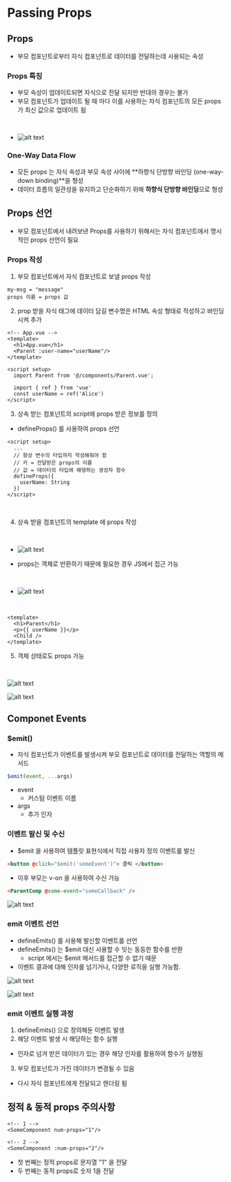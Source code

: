 # Passing Props
## Props
- 부모 컴포넌트로부터 자식 컴포넌트로 데이터를 전달하는데 사용되는 속성

### Props 특징
- 부모 속성이 업데이트되면 자식으로 전달 되지만 반대의 경우는 불가
- 부모 컴포넌트가 업데이트 될 때 마다 이를 사용하는 자식 컴포넌트의 모든 props 가 최신 값으로 업데이트 됨
<br>

  - ![alt text](img/props.png)

### One-Way Data Flow
- 모든 props 는 자식 속성과 부모 속성 사이에 **하향식 단방향 바인딩 (one-way-down binding)**을 형성
- 데이터 흐름의 일관성을 유지하고 단순화하기 위해 **하향식 단방향 바인딩**으로 형성

## Props 선언
- 부모 컴포넌트에서 내려보낸 Props를 사용하기 위해서는 자식 컴포넌트에서 명시적인 props 선언이 필요

### Props 작성
1. 부모 컴포넌트에서 자식 컴포넌트로 보낼 props 작성
```
my-msg = "message" 
props 이름 = props 값
```
2. prop 받을 자식 태그에 데이터 담길 변수명은 HTML 속성 형태로 작성하고 바인딩 시켜 추가
```vue
<!-- App.vue -->
<template>
  <h1>App.vue</h1>
  <Parent :user-name="userName"/>
</template>

<script setup>
  import Parent from '@/components/Parent.vue';

  import { ref } from 'vue'
  const userName = ref('Alice')
</script>
```
3. 상속 받는 컴포넌트의 script에 props 받은 정보를 정의
  - defineProps() 를 사용하여 props 선언

```vue
<script setup>
  ...
  // 항상 변수의 타입까지 작성해줘야 함
  // 키 = 전달받은 props의 이름
  // 값 = 데이터의 타입에 해댕하는 생성자 함수
  defineProps({
    userName: String
  })
</script>
```
<br>

4. 상속 받을 컴포넌트의 template 에 props 작성
<br>

  - ![alt text](img/props3.png)

  - props는 객체로 반환하기 때문에 필요한 경우 JS에서 접근 가능
<br>

  - ![alt text](img/props2.png)

<br>

```vue
<template>
  <h1>Parent</h1>
  <p>{{ userName }}</p>
  <Child />
</template>
```

5. 객체 상태로도 props 가능
<br>

  ![alt text](img/props4.png)
<br>

  ![alt text](img/props5.png)

## Componet Events
### $emit()
- 자식 컴포넌트가 이벤트를 발생시켜 부모 컴포넌트로 데이터를 전달하는 역할의 메서드

```js
$emit(event, ...args)
```
- event
  - 커스텀 이벤트 이름
- args
  - 추가 인자

### 이벤트 발신 및 수신
- $emit 을 사용하여 템플릿 표현식에서 직접 사용자 정의 이벤트를 발신
```html
<button @click="$emit('someEvent')"> 클릭 </button>
```
- 이후 부모는 v-on 을 사용하여 수신 가능
```html
<ParentComp @some-event="someCallback" />
```

![alt text](img/emit.png)

### emit 이벤트 선언
- defineEmits() 를 사용해 발신할 이벤트를 선언
- defineEmits() 는 $emit 대신 사용할 수 잇는 동등한 함수를 반환
  - script 에서는 $emit 메서드를 접근할 수 없기 때문
- 이벤트 결과에 대해 인자를 넘기거나, 다양한 로직을 실행 가능함.

![alt text](img/emit2.png)

![alt text](img/emit3.png)

### emit 이벤트 실행 과정
1. defineEmits() 으로 정의해둔 이벤트 발생
2. 해당 이벤트 발생 시 해당하는 함수 실행
  - 인자로 넘겨 받은 데이터가 있는 경우 해당 인자를 활용하여 함수가 실행됨
3. 부모 컴포넌트가 가진 데이터가 변경될 수 있음
  - 다시 자식 컴포넌트에게 전달되고 렌더링 됨

## 정적 & 동적 props 주의사항
```vue
<!-- 1 -->
<SomeComponent num-props="1"/>

<!-- 2 -->
<SomeComponent :num-props="2"/>
```
- 첫 번째는 정적 props로 문자열 "1" 을 전달
- 두 번째는 동적 props로 숫자 1을 전달

